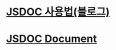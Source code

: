 # [JSDOC 사용법(블로그)](https://noogoonaa.tistory.com/36?category=855168)


# [JSDOC Document](https://www.npmjs.com/package/jsdoc)
